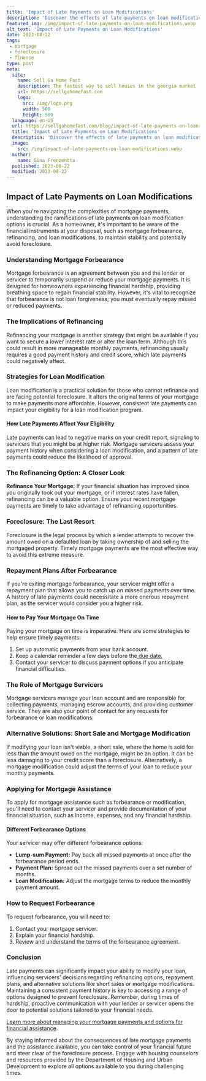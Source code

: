 ```yaml
---
title: 'Impact of Late Payments on Loan Modifications'
description: 'Discover the effects of late payments on loan modifications, and how it impacts your financial situation. Stay curious and informed about your options.'
featured_img: /img/impact-of-late-payments-on-loan-modifications.webp
alt_text: 'Impact of Late Payments on Loan Modifications'
date: 2023-08-22
tags:
 - mortgage
 - foreclosure
 - finance
type: post
meta:
  site:
    name: Sell Ga Home Fast
    description: The fastest way to sell houses in the georgia market
    url: https://sellgahomefast.com
    logo:
      src: /img/logo.png
      width: 500
      height: 500
  language: en-US
  url: https://sellgahomefast.com/blog/impact-of-late-payments-on-loan-modifications
  title: 'Impact of Late Payments on Loan Modifications'
  description: 'Discover the effects of late payments on loan modifications, and how it impacts your financial situation. Stay curious and informed about your options.'
  image:
    src: /img/impact-of-late-payments-on-loan-modifications.webp
  author:
    name: Gina Frenzentta
  published: 2023-08-22
  modified: 2023-08-22
---
```



## Impact of Late Payments on Loan Modifications

When you're navigating the complexities of mortgage payments, understanding the ramifications of late payments on loan modification options is crucial. As a homeowner, it's important to be aware of the financial instruments at your disposal, such as mortgage forbearance, refinancing, and loan modifications, to maintain stability and potentially avoid foreclosure.

### Understanding Mortgage Forbearance

Mortgage forbearance is an agreement between you and the lender or servicer to temporarily suspend or reduce your mortgage payments. It is designed for homeowners experiencing financial hardship, providing breathing space to regain financial stability. However, it's vital to recognize that forbearance is not loan forgiveness; you must eventually repay missed or reduced payments.

### The Implications of Refinancing

Refinancing your mortgage is another strategy that might be available if you want to secure a lower interest rate or alter the loan term. Although this could result in more manageable monthly payments, refinancing usually requires a good payment history and credit score, which late payments could negatively affect.

### Strategies for Loan Modification

Loan modification is a practical solution for those who cannot refinance and are facing potential foreclosure. It alters the original terms of your mortgage to make payments more affordable. However, consistent late payments can impact your eligibility for a loan modification program.

#### How Late Payments Affect Your Eligibility

Late payments can lead to negative marks on your credit report, signaling to servicers that you might be at higher risk. Mortgage servicers assess your payment history when considering a loan modification, and a pattern of late payments could reduce the likelihood of approval.

### The Refinancing Option: A Closer Look

**Refinance Your Mortgage:** If your financial situation has improved since you originally took out your mortgage, or if interest rates have fallen, refinancing can be a valuable option. Ensure your recent mortgage payments are timely to take advantage of refinancing opportunities.

### Foreclosure: The Last Resort

Foreclosure is the legal process by which a lender attempts to recover the amount owed on a defaulted loan by taking ownership of and selling the mortgaged property. Timely mortgage payments are the most effective way to avoid this extreme measure.

### Repayment Plans After Forbearance

If you're exiting mortgage forbearance, your servicer might offer a repayment plan that allows you to catch up on missed payments over time. A history of late payments could necessitate a more onerous repayment plan, as the servicer would consider you a higher risk.

#### How to Pay Your Mortgage On Time

Paying your mortgage on time is imperative. Here are some strategies to help ensure timely payments:

1. Set up automatic payments from your bank account.
2. Keep a calendar reminder a few days before the[  due   date.](https://sellgahomefast.com/blog/forbearance-agreements-temporary-relief-explained)
3. Contact your servicer to discuss payment options if you anticipate financial difficulties.

### The Role of Mortgage Servicers

Mortgage servicers manage your loan account and are responsible for collecting payments, managing escrow accounts, and providing customer service. They are also your point of contact for any requests for forbearance or loan modifications.

### Alternative Solutions: Short Sale and Mortgage Modification

If modifying your loan isn't viable, a short sale, where the home is sold for less than the amount owed on the mortgage, might be an option. It can be less damaging to your credit score than a foreclosure. Alternatively, a mortgage modification could adjust the terms of your loan to reduce your monthly payments.

### Applying for Mortgage Assistance

To apply for mortgage assistance such as forbearance or modification, you'll need to contact your servicer and provide documentation of your financial situation, such as income, expenses, and any financial hardship.

#### Different Forbearance Options

Your servicer may offer different forbearance options:
  - **Lump-sum Payment:** Pay back all missed payments at once after the forbearance period ends.
  - **Payment Plan:** Spread out the missed payments over a set number of months.
  - **Loan Modification:** Adjust the mortgage terms to reduce the monthly payment amount.

### How to Request Forbearance 

To request forbearance, you will need to:

1. Contact your mortgage servicer.
2. Explain your financial hardship.
3. Review and understand the terms of the forbearance agreement.

### Conclusion

Late payments can significantly impact your ability to modify your loan, influencing servicers' decisions regarding refinancing options, repayment plans, and alternative solutions like short sales or mortgage modifications. Maintaining a consistent payment history is key to accessing a range of options designed to prevent foreclosure. Remember, during times of hardship, proactive communication with your lender or servicer opens the door to potential solutions tailored to your financial needs.

[Learn more about managing your mortgage payments and options for financial assistance](https://www.wearehomebuyers.com/).

By staying informed about the consequences of late mortgage payments and the assistance available, you can take control of your financial future and steer clear of the foreclosure process. Engage with housing counselors and resources provided by the Department of Housing and Urban Development to explore all options available to you during challenging times.